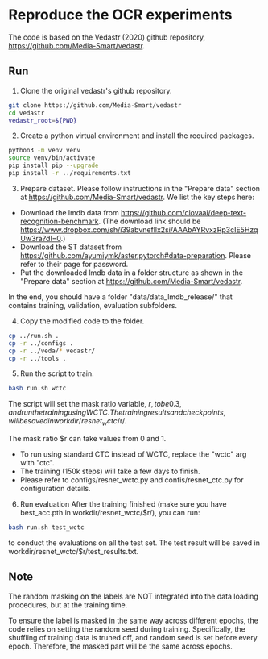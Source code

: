 # Reproduce the OCR experiments

The code is based on the Vedastr (2020) github repository, <https://github.com/Media-Smart/vedastr>.

## Run

1. Clone the original vedastr's github repository. 
```bash
git clone https://github.com/Media-Smart/vedastr
cd vedastr
vedastr_root=${PWD}
```

2. Create a python virtual environment and install the required packages.
```bash
python3 -m venv venv
source venv/bin/activate
pip install pip --upgrade
pip install -r ../requirements.txt
```

3. Prepare dataset. Please follow instructions in the "Prepare data" section at <https://github.com/Media-Smart/vedastr>.
We list the key steps here:

* Download the lmdb data from <https://github.com/clovaai/deep-text-recognition-benchmark>.
(The download link should be <https://www.dropbox.com/sh/i39abvnefllx2si/AAAbAYRvxzRp3cIE5HzqUw3ra?dl=0>.)
* Download the ST dataset from <https://github.com/ayumiymk/aster.pytorch#data-preparation>. Please refer to their page for password.
* Put the downloaded lmdb data in a folder structure as shown in the "Prepare data" section at <https://github.com/Media-Smart/vedastr>.

In the end, you should have a folder "data/data_lmdb_release/" that contains training, validation, evaluation subfolders.

4. Copy the modified code to the folder.
```bash
cp ../run.sh .
cp -r ../configs .
cp -r ../veda/* vedastr/
cp -r ../tools .
```

5. Run the script to train.
```bash
bash run.sh wctc
```
The script will set the mask ratio variable, $r, to be 0.3, and run the training using WCTC.
The training results and checkpoints, will be saved in workdir/resnet_wctc/$r/.

The mask ratio $r can take values from 0 and 1.

* To run using standard CTC instead of WCTC, replace the "wctc" arg with "ctc".
* The training (150k steps) will take a few days to finish.
* Please refer to configs/resnet_wctc.py and confis/resnet_ctc.py for configuration details.

6. Run evaluation
After the training finished (make sure you have best_acc.pth in workdir/resnet_wctc/$r/), you can run:
```bash
bash run.sh test_wctc
```
to conduct the evaluations on all the test set.
The test result will be saved in workdir/resnet_wctc/$r/test_results.txt.

## Note
The random masking on the labels are NOT integrated into the data loading procedures, but at the training time.

To ensure the label is masked in the same way across different epochs,
the code relies on setting the random seed during training.
Specifically, the shuffling of training data is truned off, and random seed is set before every epoch.
Therefore, the masked part will be the same across epochs.



